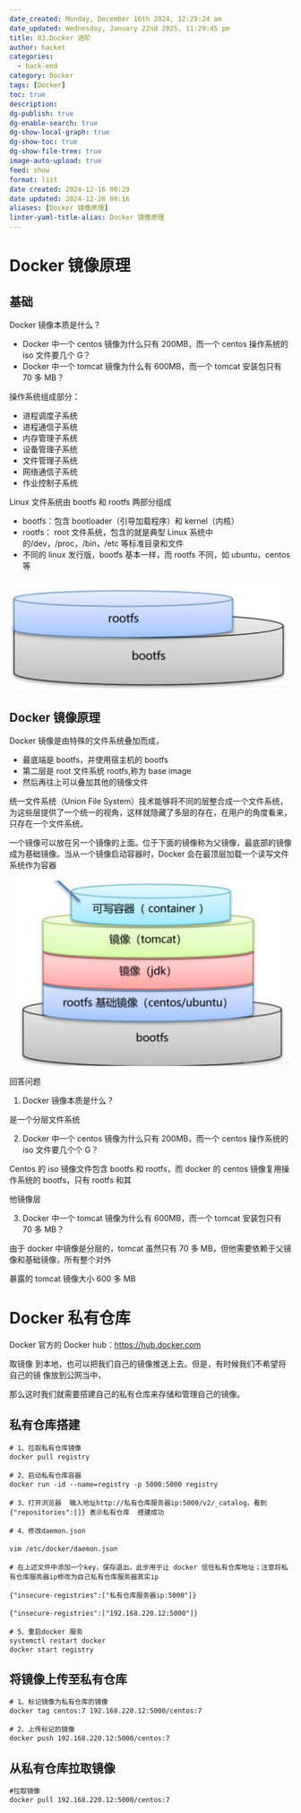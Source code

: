 ```yaml
---
date_created: Monday, December 16th 2024, 12:29:24 am
date_updated: Wednesday, January 22nd 2025, 11:29:45 pm
title: 03.Docker 进阶
author: hacket
categories:
  - back-end
category: Docker
tags: [Docker]
toc: true
description: 
dg-publish: true
dg-enable-search: true
dg-show-local-graph: true
dg-show-toc: true
dg-show-file-tree: true
image-auto-upload: true
feed: show
format: list
date created: 2024-12-16 00:29
date updated: 2024-12-26 00:16
aliases: [Docker 镜像原理]
linter-yaml-title-alias: Docker 镜像原理
---
```


# Docker 镜像原理

## 基础

Docker 镜像本质是什么？

- Docker 中一个 centos 镜像为什么只有 200MB，而一个 centos 操作系统的 iso 文件要几个 G？
- Docker 中一个 tomcat 镜像为什么有 600MB，而一个 tomcat 安装包只有 70 多 MB？

操作系统组成部分：

- 进程调度子系统
- 进程通信子系统
- 内存管理子系统
- 设备管理子系统
- 文件管理子系统
- 网络通信子系统
- 作业控制子系统

Linux 文件系统由 bootfs 和 rootfs 两部分组成

- bootfs：包含 bootloader（引导加载程序）和 kernel（内核）
- rootfs： root 文件系统，包含的就是典型 Linux 系统中的/dev，/proc，/bin，/etc 等标准目录和文件
- 不同的 linux 发行版，bootfs 基本一样，而 rootfs 不同，如 ubuntu，centos 等

![](https://raw.githubusercontent.com/hacket/ObsidianOSS/master/obsidian/202412160035835.png)

## Docker 镜像原理

Docker 镜像是由特殊的文件系统叠加而成，

- 最底端是 bootfs，并使用宿主机的 bootfs
- 第二层是 root 文件系统 rootfs,称为 base image
- 然后再往上可以叠加其他的镜像文件

统一文件系统（Union File System）技术能够将不同的层整合成一个文件系统，为这些层提供了一个统一的视角，这样就隐藏了多层的存在，在用户的角度看来，只存在一个文件系统。

一个镜像可以放在另一个镜像的上面。位于下面的镜像称为父镜像，最底部的镜像成为基础镜像。当从一个镜像启动容器时，Docker 会在最顶层加载一个读写文件系统作为容器

![](https://raw.githubusercontent.com/hacket/ObsidianOSS/master/obsidian/202412160036199.png)

回答问题

1. Docker 镜像本质是什么？

是一个分层文件系统

2. Docker 中一个 centos 镜像为什么只有 200MB，而一个 centos 操作系统的 iso 文件要几个个 G？

Centos 的 iso 镜像文件包含 bootfs 和 rootfs，而 docker 的 centos 镜像复用操作系统的 bootfs，只有 rootfs 和其

他镜像层

3. Docker 中一个 tomcat 镜像为什么有 600MB，而一个 tomcat 安装包只有 70 多 MB？

由于 docker 中镜像是分层的，tomcat 虽然只有 70 多 MB，但他需要依赖于父镜像和基础镜像，所有整个对外

暴露的 tomcat 镜像大小 600 多 MB

# Docker 私有仓库

Docker 官方的 Docker hub：<https://hub.docker.com>

取镜像 到本地，也可以把我们自己的镜像推送上去。但是，有时候我们不希望将自己的镜 像放到公网当中，

那么这时我们就需要搭建自己的私有仓库来存储和管理自己的镜像。

## 私有仓库搭建

```shell
# 1、拉取私有仓库镜像
docker pull registry

# 2、启动私有仓库容器
docker run -id --name=registry -p 5000:5000 registry

# 3、打开浏览器  输入地址http://私有仓库服务器ip:5000/v2/_catalog，看到{"repositories":[]} 表示私有仓库  搭建成功

# 4、修改daemon.json   

vim /etc/docker/daemon.json    

# 在上述文件中添加一个key，保存退出。此步用于让 docker 信任私有仓库地址；注意将私有仓库服务器ip修改为自己私有仓库服务器真实ip 

{"insecure-registries":["私有仓库服务器ip:5000"]} 

{"insecure-registries":["192.168.220.12:5000"]} 

# 5、重启docker 服务
systemctl restart docker
docker start registry
```

## 将镜像上传至私有仓库

```shell
# 1、标记镜像为私有仓库的镜像
docker tag centos:7 192.168.220.12:5000/centos:7

# 2、上传标记的镜像
docker push 192.168.220.12:5000/centos:7
```

## 从私有仓库拉取镜像

```shell
#拉取镜像
docker pull 192.168.220.12:5000/centos:7
```
